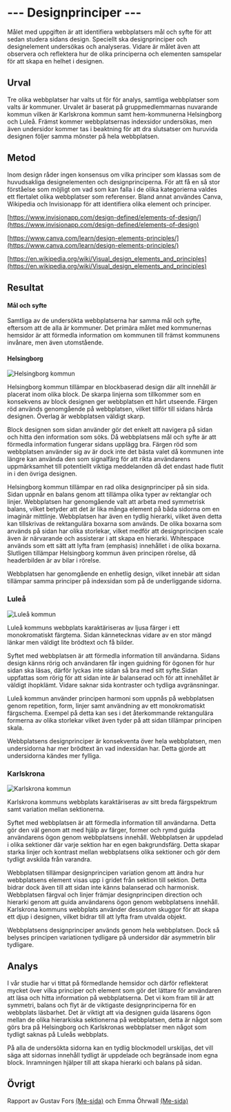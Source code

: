 ---
---
--- Designprinciper ---
=======================

Målet med uppgiften är att identifiera webbplatsers mål och syfte för att sedan studera sidans design. Speciellt ska designprinciper och designelement undersökas och analyseras. Vidare är målet även att observera och reflektera hur de olika principerna och elementen samspelar för att skapa en helhet i designen.

Urval
-----------------------

Tre olika webbplatser har valts ut för för analys, samtliga webbplatser som valts är kommuner. Urvalet är baserat på gruppmedlemmarnas nuvarande kommun vilken är Karlskrona kommun samt hem-kommunerna Helsingborg och Luleå. Främst kommer webbplatsernas indexsidor undersökas, men även undersidor kommer tas i beaktning för att dra slutsatser om huruvida designen följer samma mönster på hela webbplatsen.

Metod
-----------------------

Inom design råder ingen konsensus om vilka principer som klassas som de huvudsakliga designelementen och designprinciperna. För att få en så stor förståelse som möjligt om vad som kan falla i de olika kategorierna valdes ett flertalet olika webbplatser som referenser. Bland annat användes Canva, Wikipedia och Invisionapp för att identifiera olika element och principer.

[https://www.invisionapp.com/design-defined/elements-of-design/](https://www.invisionapp.com/design-defined/elements-of-design)

[https://www.canva.com/learn/design-elements-principles/](https://www.canva.com/learn/design-elements-principles/)

[https://en.wikipedia.org/wiki/Visual_design_elements_and_principles](https://en.wikipedia.org/wiki/Visual_design_elements_and_principles)


Resultat
-----------------------

#### Mål och syfte
Samtliga av de undersökta webbplatserna har samma mål och syfte, eftersom att de alla är kommuner. Det primära målet med kommunernas hemsidor är att förmedla information om kommunen till främst kommunens invånare, men även utomstående.


#### Helsingborg

![Helsingborg kommun](img/helsingborgkommun.jpg)

Helsingborg kommun tillämpar en blockbaserad design där allt innehåll är placerat inom olika block. De skarpa linjerna som tillkommer som en konsekvens av block designen ger webbplatsen ett hårt utseende. Färgen röd används genomgående på webbplatsen, vilket tillför till sidans hårda designen. Överlag är webbplatsen väldigt skarp.

Block designen som sidan använder gör det enkelt att navigera på sidan och hitta den information som söks. Då webbplatsens mål och syfte är att förmedla information fungerar sidans upplägg bra. Färgen röd som webbplatsen använder sig av är dock inte det bästa valet då kommunen inte längre kan använda den som signalfärg för att rikta användarens uppmärksamhet till potentiellt viktiga meddelanden då det endast hade flutit in i den övriga designen.

Helsingborg kommun tillämpar en rad olika designprinciper på sin sida. Sidan uppnår en balans genom att tillämpa olika typer av  rektanglar och linjer. Webbplatsen har genomgående valt att arbeta med symmetrisk balans, vilket betyder att det är lika många element på båda sidorna om en imaginär mittlinje. Webbplatsen har även en tydlig hierarki, vilket även detta kan tillskrivas de rektangulära boxarna som används. De olika boxarna som används på sidan har olika storlekar, vilket medför att designprincipen scale även är närvarande och assisterar i att skapa en hierarki. Whitespace används som ett sätt att lyfta fram (emphasis) innehållet i de olika boxarna. Slutligen tillämpar Helsingborg kommun även principen rörelse, då headerbilden är av bilar i rörelse.

Webbplatsen har genomgående en enhetlig design, vilket innebär att sidan tillämpar samma principer på indexsidan som på de underliggande sidorna.

### Luleå

![Luleå kommun](img/luleakommun.png)

Luleå kommuns webbplats karaktäriseras av ljusa färger i ett monokromatiskt färgtema. Sidan kännetecknas vidare av en stor mängd länkar men väldigt lite brödtext och få bilder.  

Syftet med webbplatsen är att förmedla information till användarna. Sidans design känns rörig och användaren får ingen guidning för ögonen för hur sidan ska läsas, därför lyckas inte sidan så bra med sitt syfte.Sidan uppfattas som rörig för att sidan inte är balanserad och för att innehållet är väldigt ihopklämt. Vidare saknar sida kontraster och tydliga avgränsningar.

Luleå kommun använder principen harmoni som uppnås på webbplatsen genom repetition, form, linjer samt användning av ett monokromatiskt färgschema. Exempel på detta kan ses i det återkommande rektangulära formerna av olika storlekar vilket även tyder på att sidan tillämpar principen skala.

Webbplatsens designprinciper är konsekventa över hela webbplatsen, men undersidorna har mer brödtext än vad indexsidan har. Detta gjorde att undersidorna kändes mer fylliga.

### Karlskrona

![Karlskrona kommun](img/karlskronakommun.jpg)

Karlskrona kommuns webbplats karaktäriseras av sitt breda färgspektrum samt variation mellan sektionerna.

Syftet med webbplatsen är att förmedla information till användarna. Detta gör den väl genom att med hjälp av färger, former och rymd guida användarens ögon genom webbplatsens innehåll. Webbplatsen är uppdelad i olika sektioner där varje sektion har en egen bakgrundsfärg. Detta skapar starka linjer och kontrast mellan webbplatsens olika sektioner och gör dem tydligt avskilda från varandra.

Webbplatsen tillämpar designprincipen variation genom att ändra hur webbplatsens element visas upp i gridet från sektion till sektion. Detta bidrar dock även till att sidan inte känns balanserad och harmonisk. Webbplatsen färgval och linjer främjar designprincipen direction och hierarki genom att guida användarens ögon genom webbplatsens innehåll. Karlskrona kommuns webbplats använder dessutom skuggor för att skapa ett djup i designen, vilket bidrar till att lyfta fram utvalda objekt.

Webbplatsens designprinciper används genom hela webbplatsen. Dock så belyses principen variationen tydligare på undersidor där asymmetrin blir tydligare.


Analys
-----------------------

I vår studie har vi tittat på förmedlande hemsidor och därför reflekterat mycket över vilka principer och element som gör det lättare för användaren att läsa och hitta information på webbplatserna. Det vi kom fram till är att symmetri, balans och flyt är de viktigaste designprinciperna för en webbplats läsbarhet. Det är viktigt att via designen guida läsarens ögon mellan de olika hierarkiska sektionerna på webbplatsen, detta är något som görs bra på Helsingborg och Karlskronas webbplatser men något som tydligt saknas på Luleås webbplats.

På alla de undersökta sidorna kan en tydlig blockmodell urskiljas, det vill säga att sidornas innehåll tydligt är uppdelade och begränsade inom egna block. Inramningen hjälper till att skapa hierarki och balans på sidan.

Övrigt
-----------------------

Rapport av Gustav Fors [(Me-sida)](http://www.student.bth.se/~gufo19/dbwebb-kurser/design/me/redovisa/htdocs/) och Emma Öhrwall [(Me-sida)](http://www.student.bth.se/~emoh19/dbwebb-kurser/design/me/redovisa/htdocs/)
